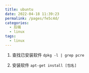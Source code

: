 ```yaml
---
title: ubuntu
date: 2022-04-18 11:39:23
permalink: /pages/fe5c4d/
categories:
  - 后端
  - linux
tags:
  - linux
---
```




1. 查找已安装软件 `dpkg -l | grep pcre` 

2. 安装软件 `apt-get install [包名]`